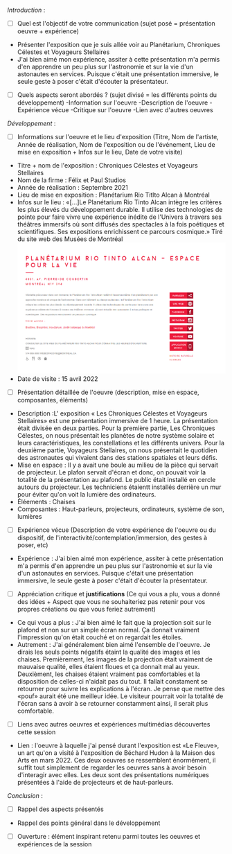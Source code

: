 *Introduction* :
- [ ] Quel est l'objectif de votre communication (sujet posé = présentation oeuvre + expérience)
- Présenter l'exposition que je suis allée voir au Planétarium, Chroniques Célestes et Voyageurs Stellaires
- J'ai bien aimé mon expérience, assiter à cette présentation m'a permis d'en apprendre un peu plus sur l'astronomie et sur la vie d'un astonautes en services. Puisque c'était une présentation immersive, le seule geste à poser c'était d'écouter la présentateur.
- [ ] Quels aspects seront abordés ? (sujet divisé = les différents points du développement)
-Information sur l'oeuvre
-Description de l'oeuvre
-Expérience vécue
-Critique sur l'oeuvre
-Lien avec d'autres oeuvres

*Développement* :
- [ ] Informations sur l'oeuvre et le lieu d'exposition (Titre, Nom de l'artiste, Année de réalisation, Nom de l'exposition ou de l'événement, Lieu de mise en exposition + Infos sur le lieu, Date de votre visite)
- Titre + nom de l'exposition : Chroniques Célestes et Voyageurs Stellaires
- Nom de la firme : Félix et Paul Studios
- Année de réalisation : Septembre 2021
- Lieu de mise en exposition : Planétarium Rio Titlto Alcan à Montréal
- Infos sur le lieu : «[...]Le Planétarium Rio Tinto Alcan intègre les critères les plus élevés du développement durable. Il utilise des technologies de pointe pour faire vivre une expérience inédite de l'Univers à travers ses théâtres immersifs où sont diffusés des spectacles à la fois poétiques et scientifiques. Ses expositions enrichissent ce parcours cosmique.» Tiré du site web des Musées de Montréal
![Infos](medias/infos_planetarium.PNG)
- Date de visite : 15 avril 2022

- [ ] Présentation détaillée de l'oeuvre (description, mise en espace, composantes, éléments)
- Description :L' exposition « Les Chroniques Célestes et Voyageurs Stellaires» est une présentation immersive de 1 heure. La présentation était divisée en deux parties. Pour la première partie, Les Chroniques Célestes, on nous présentait les planètes de notre système solaire et leurs caractéristiques, les constellations et les différents univers. Pour la deuxième partie, Voyageurs Stellaires, on nous présentait le quotidien des astronautes qui vivaient dans des stations spatiales et leurs défis.
- Mise en espace : Il y a avait une boule au milieu de la pièce qui servait de projecteur. Le plafon servait d'écran et donc, on pouvait voir la totalité de la présentation au plafond. Le public était installé en cercle autours du projecteur. Les techniciens étaientt installés derrière un mur pour éviter qu'on voit la lumière des ordinateurs. 
- Éléements : Chaises
- Composantes : Haut-parleurs, projecteurs, ordinateurs, système de son, lumières

- [ ] Expérience vécue (Description de votre expérience de l'oeuvre ou du dispositif, de l'interactivité/contemplation/immersion, des gestes à poser, etc)
- Expérience : J'ai bien aimé mon expérience, assiter à cette présentation m'a permis d'en apprendre un peu plus sur l'astronomie et sur la vie d'un astonautes en services. Puisque c'était une présentation immersive, le seule geste à poser c'était d'écouter la présentateur.

- [ ] Appréciation critique et **justifications** (Ce qui vous a plu, vous a donné des idées + Aspect que vous ne souhaiteriez pas retenir pour vos propres créations ou que vous feriez autrement)
- Ce qui vous a plus : J'ai bien aimé le fait que la projection soit sur le plafond et non sur un simple écran normal. Ça donnait vraiment l'impression qu'on était couché et on regardait les étoiles. 
- Autrement : J'ai généralement bien aimé l'ensemble de l'oeuvre. Je dirais les seuls points négatifs étaint la qualité des images et les chaises. Premièrement, les images de la projection était vraiment de mauvaise qualité, elles étaient floues et ça donnait mal au yeux. Deuxièment, les chaises étaient vraiment pas comfortables et la disposition de celles-ci n'aidait pas du tout. Il fallait constament se retourner pour suivre les explications à l'écran. Je pense que mettre des «pouf» aurait été une meilleur idée. Le visiteur pourrait voir la totalité de l'écran sans à avoir à se retourner constamment ainsi, il serait plus comfortable.

- [ ] Liens avec autres oeuvres et expériences multimédias découvertes cette session
- Lien : l'oeuvre à laquelle j'ai pensé durant l'exposition est «Le Fleuve», un art qu'on a visité à l'exposition de Béchard Hudon à la Maison des Arts en mars 2022. Ces deux oeuvres se ressemblent énormément, il suffit tout simplement de regarder les oeuvres sans à avoir besoin d'interagir avec elles. Les deux sont des présentations numériques présentées à l'aide de projecteurs et de haut-parleurs.

*Conclusion* :
- [ ] Rappel des aspects présentés
- Rappel des points général dans le développement
- [ ] Ouverture : élément inspirant retenu parmi toutes les oeuvres et expériences de la session

